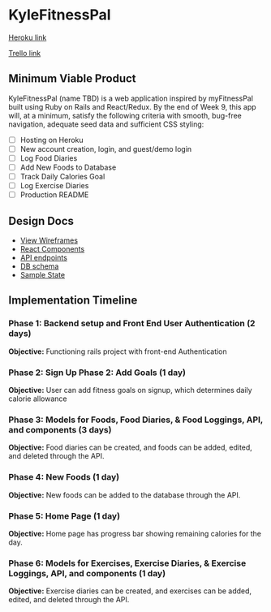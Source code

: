 # KyleFitnessPal

[Heroku link][heroku]

[Trello link][trello]

[heroku]: https://kylefitnesspal.herokuapp.com/#/
[trello]: https://trello.com/b/iF4HIIVo/kylefitnesspal

## Minimum Viable Product

KyleFitnessPal (name TBD) is a web application inspired by myFitnessPal
built using Ruby on Rails and React/Redux.  By the end of Week 9, this app will,
at a minimum, satisfy the following criteria with smooth, bug-free
navigation, adequate seed data and sufficient CSS styling:

- [ ] Hosting on Heroku
- [ ] New account creation, login, and guest/demo login
- [ ] Log Food Diaries
- [ ] Add New Foods to Database
- [ ] Track Daily Calories Goal
- [ ] Log Exercise Diaries
- [ ] Production README

## Design Docs
* [View Wireframes][wireframes]
* [React Components][components]
* [API endpoints][api-endpoints]
* [DB schema][schema]
* [Sample State][sample-state]

[wireframes]: wireframes
[components]: component-hierarchy.md
[sample-state]: sample-state.md
[api-endpoints]: api-endpoints.md
[schema]: schema.md

## Implementation Timeline

### Phase 1: Backend setup and Front End User Authentication (2 days)

**Objective:** Functioning rails project with front-end Authentication

### Phase 2: Sign Up Phase 2: Add Goals (1 day)

**Objective:** User can add fitness goals on signup, which determines daily
calorie allowance

### Phase 3: Models for Foods, Food Diaries, & Food Loggings, API, and components (3 days)

**Objective:** Food diaries can be created, and foods can be added, edited,
and deleted through the API.

### Phase 4: New Foods (1 day)

**Objective:** New foods can be added to the database through the API.

### Phase 5: Home Page (1 day)

**Objective:** Home page has progress bar showing remaining calories for the day.

### Phase 6: Models for Exercises, Exercise Diaries, & Exercise Loggings, API, and components (1 day)

**Objective:** Exercise diaries can be created, and exercises can be added, edited,
and deleted through the API.
